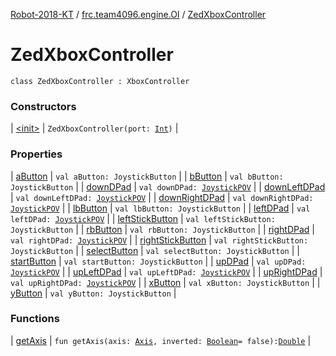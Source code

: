 [Robot-2018-KT](../../index.md) / [frc.team4096.engine.OI](../index.md) / [ZedXboxController](./index.md)

# ZedXboxController

`class ZedXboxController : XboxController`

### Constructors

| [&lt;init&gt;](-init-.md) | `ZedXboxController(port: `[`Int`](https://kotlinlang.org/api/latest/jvm/stdlib/kotlin/-int/index.html)`)` |

### Properties

| [aButton](a-button.md) | `val aButton: JoystickButton` |
| [bButton](b-button.md) | `val bButton: JoystickButton` |
| [downDPad](down-d-pad.md) | `val downDPad: `[`JoystickPOV`](../../frc.team4096.engine.-o-i.util/-joystick-p-o-v/index.md) |
| [downLeftDPad](down-left-d-pad.md) | `val downLeftDPad: `[`JoystickPOV`](../../frc.team4096.engine.-o-i.util/-joystick-p-o-v/index.md) |
| [downRightDPad](down-right-d-pad.md) | `val downRightDPad: `[`JoystickPOV`](../../frc.team4096.engine.-o-i.util/-joystick-p-o-v/index.md) |
| [lbButton](lb-button.md) | `val lbButton: JoystickButton` |
| [leftDPad](left-d-pad.md) | `val leftDPad: `[`JoystickPOV`](../../frc.team4096.engine.-o-i.util/-joystick-p-o-v/index.md) |
| [leftStickButton](left-stick-button.md) | `val leftStickButton: JoystickButton` |
| [rbButton](rb-button.md) | `val rbButton: JoystickButton` |
| [rightDPad](right-d-pad.md) | `val rightDPad: `[`JoystickPOV`](../../frc.team4096.engine.-o-i.util/-joystick-p-o-v/index.md) |
| [rightStickButton](right-stick-button.md) | `val rightStickButton: JoystickButton` |
| [selectButton](select-button.md) | `val selectButton: JoystickButton` |
| [startButton](start-button.md) | `val startButton: JoystickButton` |
| [upDPad](up-d-pad.md) | `val upDPad: `[`JoystickPOV`](../../frc.team4096.engine.-o-i.util/-joystick-p-o-v/index.md) |
| [upLeftDPad](up-left-d-pad.md) | `val upLeftDPad: `[`JoystickPOV`](../../frc.team4096.engine.-o-i.util/-joystick-p-o-v/index.md) |
| [upRightDPad](up-right-d-pad.md) | `val upRightDPad: `[`JoystickPOV`](../../frc.team4096.engine.-o-i.util/-joystick-p-o-v/index.md) |
| [xButton](x-button.md) | `val xButton: JoystickButton` |
| [yButton](y-button.md) | `val yButton: JoystickButton` |

### Functions

| [getAxis](get-axis.md) | `fun getAxis(axis: `[`Axis`](../../frc.team4096.robot.util/-xbox-consts/-axis/index.md)`, inverted: `[`Boolean`](https://kotlinlang.org/api/latest/jvm/stdlib/kotlin/-boolean/index.html)` = false): `[`Double`](https://kotlinlang.org/api/latest/jvm/stdlib/kotlin/-double/index.html) |

